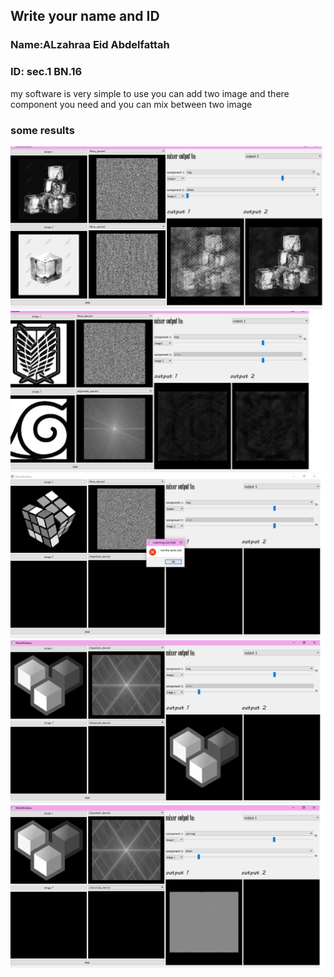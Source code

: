## Write your name and ID
### Name:ALzahraa Eid Abdelfattah
### ID:  sec.1    BN.16

my software is very simple to use
you can add two image and there component you need
and you can mix between two image

### some results

![alt text](images/img1.png)
![alt text](images/img2.png)
![alt text](images/img3.png)
![alt text](images/img4.png)
![alt text](images/img5.png)



